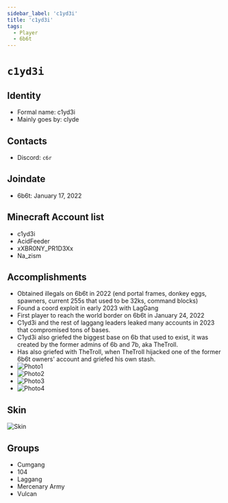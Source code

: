 ```yaml
---
sidebar_label: 'c1yd3i'
title: 'c1yd3i'
tags:
  - Player
  - 6b6t
---
```


# `c1yd3i`

## Identity
* Formal name: c1yd3i
* Mainly goes by: clyde

## Contacts
* Discord: `c6r`

## Joindate
* 6b6t: January 17, 2022

## Minecraft Account list
* c1yd3i
* AcidFeeder
* xXBR0NY_PR1D3Xx
* Na_zism
  

## Accomplishments
* Obtained illegals on 6b6t in 2022 (end portal frames, donkey eggs, spawners, current 255s that used to be 32ks, command blocks)
* Found a coord exploit in early 2023 with LagGang 
* First player to reach the world border on 6b6t in January 24, 2022
* C1yd3i and the rest of laggang leaders leaked many accounts in 2023 that compromised tons of bases.
* C1yd3i also griefed the biggest base on 6b that used to exist, it was created by the former admins of 6b and 7b, aka TheTroll.
* Has also griefed with TheTroll, when TheTroll hijacked one of the former 6b6t owners' account and griefed his own stash.
* ![Photo1](https://media.discordapp.net/attachments/1295446950279118890/1302354095067369564/2022-10-23_17.42.23.png?ex=6727cf44&is=67267dc4&hm=b4010593b55a880c3be4448e68d0da54d63494ff0358c3b2b0d04913a75df1e8&=&format=webp&quality=lossless&width=440&height=247)
* ![Photo2](https://media.discordapp.net/attachments/1295446950279118890/1302354306933981244/2022-12-17_15.04.37.png?ex=6727cf77&is=67267df7&hm=c64f6d64c2253da17a77a7d2ffa578d8151826c24bc4041ce9c2fc3812b98697&=&format=webp&quality=lossless&width=1052&height=592)
* ![Photo3](https://github.com/user-attachments/assets/93d61dab-5f3a-4a6b-8865-2fd7994e298d)
* ![Photo4](https://media.discordapp.net/attachments/1295446950279118890/1302354824347779143/98c727e65e078d65a25bc1d919e05655.png?ex=6727cff2&is=67267e72&hm=5538811f4e30c1571567d8cba6aad3e6b1e693a45780b5f35d64d6d8555e6be2&=&format=webp&quality=lossless&width=747&height=569)


## Skin
![Skin](https://s.namemc.com/3d/skin/body.png?id=6e551112f10e6eeb&model=classic&theta=30&phi=21&time=90&width=100&height=200)

## Groups
* Cumgang
* 104
* Laggang
* Mercenary Army
* Vulcan
